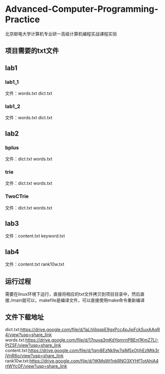 # Advanced-Computer-Programming-Practice
北京邮电大学计算机专业研一高级计算机编程实战课程实验

## 项目需要的txt文件
## lab1
### lab1_1
文件：words.txt  dict.txt

### lab1_2
文件：words.txt dict.txt

## lab2
### bplus
文件：dict.txt words.txt
### trie
文件：dict.txt words.txt
### TwoCTrie
文件：dict.txt words.txt

## lab3
文件：content.txt keyword.txt

## lab4
文件：content.txt rank10w.txt

## 运行过程
需要在linux环境下运行，直接将相应的txt文件拷贝到项目目录中，然后直接./main就可以，makefile是编译文件，可以直接使用make命令重新编译

## 文件下载地址
dict.txt:https://drive.google.com/file/d/1aLhIiIqqpE9gxPcc4pJjpFckSuxAAqR4/view?usp=share_link
words.txt:https://drive.google.com/file/d/17nuya3mKdYqmrnPBEnl1KmZ7LI-PtZSF/view?usp=share_link
content.txt:https://drive.google.com/file/d/1qm8EzNk9w7qiM5xOtjhEzMtk3rjVnR6o/view?usp=share_link
rank10w.txt:https://drive.google.com/file/d/1tKMsWt1nkRNO3XYHfTotAhjA4rtWYcOF/view?usp=share_link
